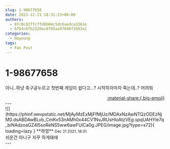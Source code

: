 ```yaml
---
slug: 1-98677658
date: 2021-12-21 18:31:23+09:00
authors:
  - 07c0c027fcffd8b84c5dc6aedca3361e
  - 67b4c6fb2220ac6705aa97046f3503a1
categories:
  - Hayoung
tags:
  - Fan Post
---
```


# 1-98677658

<div class="post-container" markdown="1">
<div class="content-container md-sidebar__scrollwrap" markdown="1">

아니..하냥 축구공누르고 첫번째 게임이 쉽다고...? 시작하자마자 죽는데..? 어려워

</div>
</div>

<div style="text-align: right;" markdown="1">
<a href="https://weverse.io/fromis9/fanpost/1-98677658" style="text-align: right;">:material-share:{.big-emoji}</a>
</div>
---

<div class="comments-container md-sidebar__scrollwrap" markdown="1">
<div class="comment" markdown="1">
<div class='id-container' markdown="1">
![](https://phinf.wevpstatic.net/MjAyMzExMjFfMjUz/MDAxNzAwNTQzODEzNjM0.dsABDAwBLvb_CmKv53nAMh0x44CV1NvJRUsHloAtzVEg.spqUAHYle7q_biNAdzoaGZ4l5soReNS5ww6awFUlCa0g.JPEG/image.jpg?type=s72){ loading=lazy }
**<span class="artist">하영</span>** <small>Dec 21 2021, 18:31</small><br>
</div>
<div class='comment-body' markdown="1">
쉬운건 아니구 자꾸 하게돼애
</div>
</div>
</div>
---
